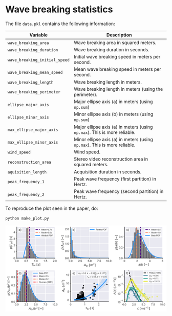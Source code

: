 # **Wave breaking statistics**


The file ```data.pkl``` contains the following information:

Variable | Description
---------|------------
`wave_breaking_area`     | Wave breaking area in squared meters.
`wave_breaking_duration`     | Wave breaking duration in seconds.
`wave_breaking_initial_speed`     | Initial wave breaking speed in meters per second.
`wave_breaking_mean_speed`     | Mean wave breaking speed in meters per second.
`wave_breaking_length`     | Wave breaking length in meters.
`wave_breaking_perimeter`     | Wave breaking length in meters (using the perimeter).
`ellipse_major_axis`     | Major ellipse axis (a) in meters (using `np.sum`)
`ellipse_minor_axis`     | Minor ellipse axis (b) in meters (using `np.sum`)
`max_ellipse_major_axis` | Major ellipse axis (a) in meters (using `np.max`). This is more reliable.
`max_ellipse_minor_axis` | Minor ellipse axis (a) in meters (using `np.max`). This is more reliable.
`wind_speed`    | Wind speed.
`reconstruction_area`    | Stereo video reconstruction area in squared meters.
`aquisition_length`    | Acquisition duration in seconds.
`peak_frequency_1`  | Peak wave frequency (first partition) in Hertz.
`peak_frequency_2`  | Peak wave frequency (second partition) in Hertz.

To reproduce the plot seen in the paper, do:

```bash
python make_plot.py
```

![](../docs/stats.png)
